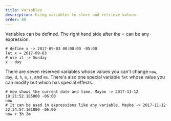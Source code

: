 ```yaml
---
title: Variables
description: Using variables to store and retrieve values.
order: 80
---
```

Variables can be defined. The right hand side after the = can be any expression.

    # define x -> 2017-09-03 00:00:00 -05:00
    let x = 2017-09-03
    # use it -> Sunday
    x . day

There are seven reserved variables whose values you can't change `now`, `day`, `d`, `h`, `m`, `s`, and `ms`.
There's also one special variable `fmt` whose value you can modify but which has special effects.

    # now shows the current date and time. Maybe -> 2017-11-12 19:21:52.185000 -06:00
    now
    # It can be used in expressions like any variable. Maybe -> 2017-11-12 22:34:57.161000 -06:00
    now + 3h 2m
